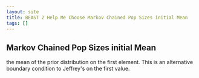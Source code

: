 ```yaml
---
layout: site
title: BEAST 2 Help Me Choose Markov Chained Pop Sizes initial Mean
tags: []
---
```


## Markov Chained Pop Sizes initial Mean

the mean of the prior distribution on the first element. This is an alternative boundary condition to Jeffrey's on the first value.
